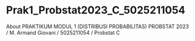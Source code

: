 # Prak1_Probstat2023_C_5025211054
About PRAKTIKUM MODUL 1 (DISTRIBUSI PROBABILITAS) PROBSTAT 2023 / M. Armand Giovani / 5025211054 / Probstat C
